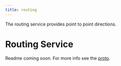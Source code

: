 ```yaml
---
title: routing
---
```


The routing service provides point to point directions.

# Routing Service

Readme coming soon. For more info see the [proto](https://github.com/micro/services/blob/master/routing/proto/routing.proto).
